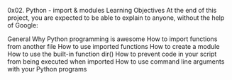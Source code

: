 

0x02. Python - import & modules Learning Objectives At the end of this project, you are expected to be able to explain to anyone, without the help of Google:

General Why Python programming is awesome How to import functions from another file How to use imported functions How to create a module How to use the built-in function dir() How to prevent code in your script from being executed when imported How to use command line arguments with your Python programs

